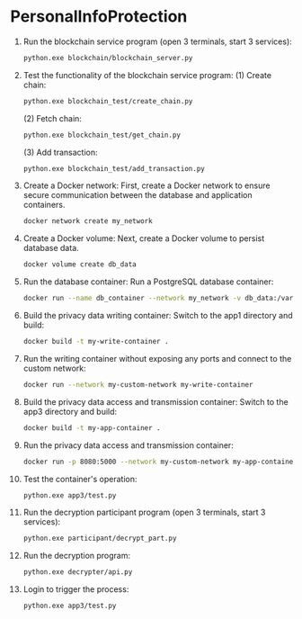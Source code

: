 # PersonalInfoProtection
1. Run the blockchain service program (open 3 terminals, start 3 services):

   ```bash
   python.exe blockchain/blockchain_server.py
   ```

2. Test the functionality of the blockchain service program:
   (1) Create chain:

   ```bash
   python.exe blockchain_test/create_chain.py
   ```
   (2) Fetch chain:

   ```bash
   python.exe blockchain_test/get_chain.py
   ```
   (3) Add transaction:

   ```bash
   python.exe blockchain_test/add_transaction.py
   ```

3. Create a Docker network:
   First, create a Docker network to ensure secure communication between the database and application containers.

   ```bash
   docker network create my_network
   ```

4. Create a Docker volume:
   Next, create a Docker volume to persist database data.

   ```bash
   docker volume create db_data
   ```

5. Run the database container:
   Run a PostgreSQL database container:

   ```bash
   docker run --name db_container --network my_network -v db_data:/var/lib/postgresql/data -e POSTGRES_PASSWORD=mysecretpassword -d postgres
   ```

6. Build the privacy data writing container:
   Switch to the app1 directory and build:

   ```bash
   docker build -t my-write-container .
   ```

7. Run the writing container without exposing any ports and connect to the custom network:

   ```bash
   docker run --network my-custom-network my-write-container
   ```

8. Build the privacy data access and transmission container:
   Switch to the app3 directory and build:

   ```bash
   docker build -t my-app-container .
   ```

9. Run the privacy data access and transmission container:

   ```bash
   docker run -p 8080:5000 --network my-custom-network my-app-container
   ```

10. Test the container's operation:

    ```bash
    python.exe app3/test.py
    ```

11. Run the decryption participant program (open 3 terminals, start 3 services):

    ```bash
    python.exe participant/decrypt_part.py
    ```

12. Run the decryption program:

    ```bash
    python.exe decrypter/api.py
    ```

13. Login to trigger the process:

    ```bash
    python.exe app3/test.py
    ```
